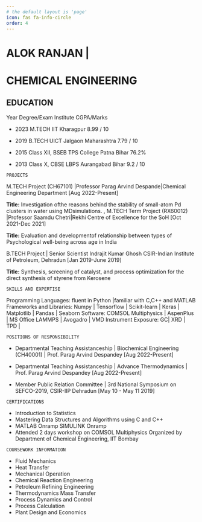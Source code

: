 ```yaml
---
# the default layout is 'page'
icon: fas fa-info-circle
order: 4
---
```


# ALOK RANJAN | 

# CHEMICAL ENGINEERING

## EDUCATION

Year Degree/Exam Institute CGPA/Marks

* 2023 M.TECH IIT Kharagpur 8.99 / 10

* 2019 B.TECH UICT Jalgaon Maharashtra 7.79 / 10

* 2015 Class XII, BSEB TPS College Patna Bihar 76.2%

* 2013 Class X, CBSE LBPS Aurangabad Bihar 9.2 / 10

```
PROJECTS
```
M.TECH Project (CH67101) |Professor Parag Arvind Despande|Chemical Engineering Department [Aug 2022-Present]

**Title:**  Investigation ofthe reasons behind the stability of small-atom Pd clusters in water using MDsimulations.
,
M.TECH Term Project (RX60012) |Professor Saamdu Chetri|Rekhi Centre of Excellence for the SoH [Oct 2021-Dec 2021]

**Title:** Evaluation and developmentof relationship between types of Psychological well-being across age in India

B.TECH Project | Senior Scientist Indrajit Kumar Ghosh CSIR-Indian Institute of Petroleum, Dehradun [Jan 2019-June 2019]

**Title:**  Synthesis, screening of catalyst, and process optimization for the direct synthesis of styrene from Kerosene

```
SKILLS AND EXPERTISE
```
Programming Languages: fluent in Python |familiar with C,C++ and MATLAB
Frameworks and Libraries: Numpy | Tensorflow | Scikit-learn | Keras | Matplotlib | Pandas | Seaborn
Software: COMSOL Multiphysics | AspenPlus | MS Office LAMMPS | Avogadro | VMD
Instrument Exposure: GC| XRD | TPD |

```
POSITIONS OF RESPONSIBILITY
```
* Departmental Teaching Assistanceship | Biochemical Engineering (CH40001) | Prof. Parag Arvind Despandey [Aug 2022-Present]

* Departmental Teaching Assistanceship | Advance Thermodynamics | Prof. Parag Arvind Despandey [Aug 2022-Present]

* Member Public Relation Committee | 3rd National Symposium on SEFCO-2019, CSIR-IIP Dehradun [May 10 - May 11 2019]

```
CERTIFICATIONS
```
* Introduction to Statistics
* Mastering Data Structures and Algorithms using C and C++
* MATLAB Onramp SIMULINK Onramp
* Attended 2 days workshop on COMSOL Multiphysics Organized by Department of Chemical Engineering, IIT Bombay

```
COURSEWORK INFORMATION
```
* Fluid Mechanics
* Heat Transfer
* Mechanical Operation
* Chemical Reaction Engineering
* Petroleum Refining Engineering
* Thermodynamics Mass Transfer
* Process Dynamics and Control
* Process Calculation
* Plant Design and Economics



